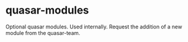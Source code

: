 # quasar-modules
Optional quasar modules.
Used internally.
Request the addition of a new module from the quasar-team.
